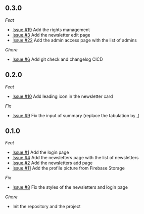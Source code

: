 ## 0.3.0

_Feat_

- [Issue #19](https://github.com/XPEHO/xpeapp_admin/issues/19) Add the rights management
- [Issue #3](https://github.com/XPEHO/xpeapp_admin/issues/3) Add the newsletter edit page
- [Issue #22](https://github.com/XPEHO/xpeapp_admin/issues/22) Add the admin access page with the list of admins

_Chore_

- [Issue #6](https://github.com/XPEHO/xpeapp_admin/issues/6) Add git check and changelog CICD

## 0.2.0

_Feat_

- [Issue #10](https://github.com/XPEHO/xpeapp_admin/issues/10) Add leading icon in the newsletter card

_Fix_

- [Issue #9](https://github.com/XPEHO/xpeapp_admin/issues/9) Fix the input of summary (replace the tabulation by ,)

## 0.1.0

_Feat_

- [Issue #1](https://github.com/XPEHO/xpeapp_admin/issues/1) Add the login page
- [Issue #4](https://github.com/XPEHO/xpeapp_admin/issues/4) Add the newsletters page with the list of newsletters
- [Issue #2](https://github.com/XPEHO/xpeapp_admin/issues/2) Add the newsletters add page
- [Issue #11](https://github.com/XPEHO/xpeapp_admin/issues/11) Add the profile picture from Firebase Storage

_Fix_

- [Issue #8](https://github.com/XPEHO/xpeapp_admin/issues/8) Fix the styles of the newsletters and login page

_Chore_

- Init the repository and the project
